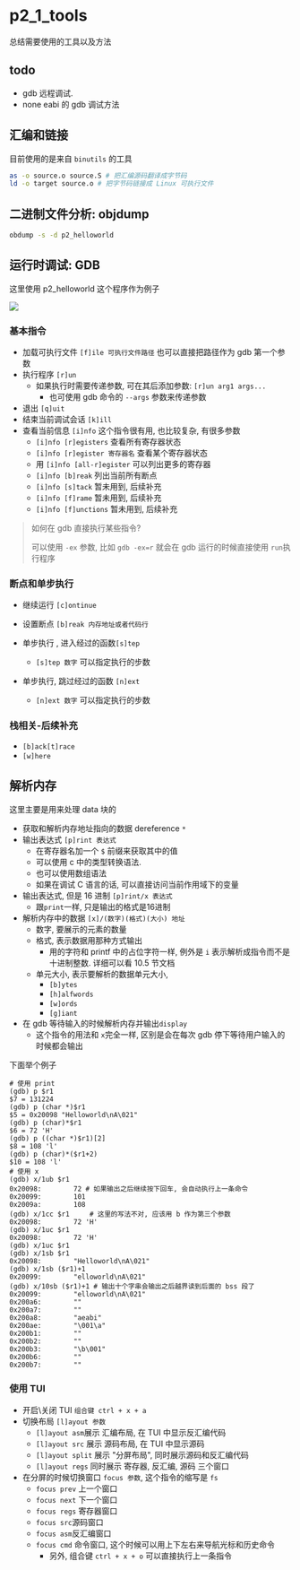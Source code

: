# p2_1_tools

 总结需要使用的工具以及方法

## todo

- gdb 远程调试. 
- none eabi 的 gdb 调试方法

## 汇编和链接

目前使用的是来自 `binutils` 的工具

```bash
as -o source.o source.S # 把汇编源码翻译成字节码
ld -o target source.o # 把字节码链接成 Linux 可执行文件
```

## 二进制文件分析: objdump

```bash
obdump -s -d p2_helloworld
```

## 运行时调试: GDB

这里使用 p2_helloworld 这个程序作为例子

![](https://cdn.jsdelivr.net/gh/heidaren0000/blogGallery@master/img/Screenshot_20221118_140508.png)

### 基本指令

- 加载可执行文件 `[f]ile 可执行文件路径` 也可以直接把路径作为 gdb 第一个参数
- 执行程序 `[r]un` 
  - 如果执行时需要传递参数, 可在其后添加参数: `[r]un arg1 args...`
    - 也可使用 gdb 命令的 `--args` 参数来传递参数
- 退出 `[q]uit`
- 结束当前调试会话 `[k]ill`
- 查看当前信息 `[i]nfo` 这个指令很有用, 也比较复杂, 有很多参数
  -  `[i]nfo [r]egisters`  查看所有寄存器状态
  -  `[i]nfo [r]egister 寄存器名` 查看某个寄存器状态
    - 用  `[i]nfo [all-r]egister`  可以列出更多的寄存器  
  -  `[i]nfo [b]reak` 列出当前所有断点   
  -  `[i]nfo [s]tack` 暂未用到, 后续补充
  -  `[i]nfo [f]rame` 暂未用到, 后续补充
  -  `[i]nfo [f]unctions` 暂未用到, 后续补充   

> 如何在 gdb 直接执行某些指令?
>
> 可以使用 `-ex` 参数, 比如 `gdb -ex=r` 就会在 gdb 运行的时候直接使用 `run`执行程序

### 断点和单步执行

- 继续运行 `[c]ontinue`

- 设置断点 `[b]reak 内存地址或者代码行`

- 单步执行 , 进入经过的函数`[s]tep`
  - `[s]tep 数字` 可以指定执行的步数
- 单步执行, 跳过经过的函数 `[n]ext`
  - `[n]ext 数字`  可以指定执行的步数

### 栈相关-后续补充

- `[b]ack[t]race`
- `[w]here`

## 解析内存

这里主要是用来处理 data 块的

- 获取和解析内存地址指向的数据 dereference `*`
- 输出表达式 `[p]rint 表达式`
  - 在寄存器名加一个 `$` 前缀来获取其中的值
  - 可以使用 c 中的类型转换语法.
  - 也可以使用数组语法
  - 如果在调试 C 语言的话, 可以直接访问当前作用域下的变量
- 输出表达式, 但是 16 进制 `[p]rint/x 表达式`
  - 跟`print`一样, 只是输出的格式是16进制
- 解析内存中的数据 `[x]/(数字)(格式)(大小) 地址`
  - 数字, 要展示的元素的数量
  - 格式, 表示数据用那种方式输出
    - 用的字符和 printf 中的占位字符一样, 例外是 `i` 表示解析成指令而不是十进制整数. 详细可以看 10.5 节文档
  - 单元大小, 表示要解析的数据单元大小, 
    - `[b]ytes`
    - `[h]alfwords`
    - `[w]ords`
    - `[g]iant`
- 在 gdb 等待输入的时候解析内存并输出`display`
  - 这个指令的用法和 `x`完全一样, 区别是会在每次 gdb 停下等待用户输入的时候都会输出

下面举个例子

```shell
# 使用 print
(gdb) p $r1
$7 = 131224
(gdb) p (char *)$r1
$5 = 0x20098 "Helloworld\nA\021"
(gdb) p (char)*$r1
$6 = 72 'H'
(gdb) p ((char *)$r1)[2]
$8 = 108 'l'
(gdb) p (char)*($r1+2)
$10 = 108 'l'
# 使用 x
(gdb) x/1ub $r1
0x20098:        72 # 如果输出之后继续按下回车, 会自动执行上一条命令
0x20099:        101
0x2009a:        108
(gdb) x/1cc $r1	    # 这里的写法不对, 应该用 b 作为第三个参数
0x20098:        72 'H'
(gdb) x/1uc $r1
0x20098:        72 'H'
(gdb) x/1uc $r1
(gdb) x/1sb $r1
0x20098:        "Helloworld\nA\021"
(gdb) x/1sb ($r1)+1
0x20099:        "elloworld\nA\021"
(gdb) x/10sb ($r1)+1 # 输出十个字串会输出之后越界读到后面的 bss 段了
0x20099:        "elloworld\nA\021"
0x200a6:        ""
0x200a7:        ""
0x200a8:        "aeabi"
0x200ae:        "\001\a"
0x200b1:        ""
0x200b2:        ""
0x200b3:        "\b\001"
0x200b6:        ""
0x200b7:        ""
```

### 使用 TUI 

- 开启\关闭 TUI `组合键 ctrl + x + a`
- 切换布局 `[l]ayout 参数`
  - `[l]ayout asm`展示 汇编布局, 在 TUI  中显示反汇编代码
  - `[l]ayout src` 展示 源码布局, 在 TUI 中显示源码
  - `[l]ayout split` 展示 "分屏布局", 同时展示源码和反汇编代码
  - `[l]ayout regs` 同时展示 寄存器, 反汇编, 源码 三个窗口
- 在分屏的时候切换窗口 `focus 参数`, 这个指令的缩写是 `fs`
  - `focus prev` 上一个窗口
  - `focus next` 下一个窗口
  - `focus regs` 寄存器窗口
  - `focus src`源码窗口
  - `focus asm`反汇编窗口
  - `focus cmd` 命令窗口, 这个时候可以用上下左右来导航光标和历史命令
    - 另外, 组合键 `ctrl + x + o` 可以直接执行上一条指令

